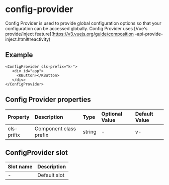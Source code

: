 # config-provider

Config Provider is used to provide global configuration options so that your configuration can be accessed globally. Config Provider uses [Vue's provide/inject feature](https://v3.vuejs.org/guide/composition -api-provide-inject.html#reactivity)

## Example

```vue
<ConfigProvider cls-prefix="k-">
   <div id="app">
     <KButton></KButton>
   </div>
</ConfigProvider>
```

## Config Provider properties

| Property | Description | Type | Optional Value | Default Value |
| :--------- | :--------- | :----- | :----- | :----- |
| cls-prifix | Component class prefix | string |-| v- |

## ConfigProvider slot

| Slot name | Description |
| :----- | :------- |
| - | Default slot |
